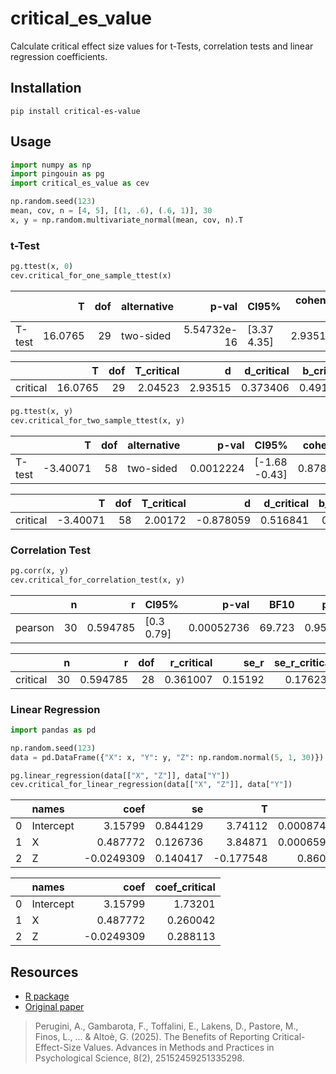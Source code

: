 # critical_es_value

Calculate critical effect size values for t-Tests, correlation tests and linear regression coefficients.

## Installation

```
pip install critical-es-value
```

## Usage

```python
import numpy as np
import pingouin as pg
import critical_es_value as cev

np.random.seed(123)
mean, cov, n = [4, 5], [(1, .6), (.6, 1)], 30
x, y = np.random.multivariate_normal(mean, cov, n).T
```

### t-Test

```python
pg.ttest(x, 0)
cev.critical_for_one_sample_ttest(x)
```

|        |       T |   dof | alternative   |       p-val | CI95%       |   cohen-d |      BF10 |   power |
|:-------|--------:|------:|:--------------|------------:|:------------|----------:|----------:|--------:|
| T-test | 16.0765 |    29 | two-sided     | 5.54732e-16 | [3.37 4.35] |   2.93515 | 1.031e+13 |     nan |

|          |       T |   dof |   T_critical |       d |   d_critical |   b_critical |       g |   g_critical |
|:---------|--------:|------:|-------------:|--------:|-------------:|-------------:|--------:|-------------:|
| critical | 16.0765 |    29 |      2.04523 | 2.93515 |     0.373406 |     0.491162 | 2.85847 |     0.363651 |

```python
pg.ttest(x, y)
cev.critical_for_two_sample_ttest(x, y)
```

|        |        T |   dof | alternative   |     p-val | CI95%         |   cohen-d |   BF10 |    power |
|:-------|---------:|------:|:--------------|----------:|:--------------|----------:|-------:|---------:|
| T-test | -3.40071 |    58 | two-sided     | 0.0012224 | [-1.68 -0.43] |  0.878059 | 26.155 | 0.916807 |


|          |        T |   dof |   T_critical |         d |   d_critical |   b_critical |         g |   g_critical |
|:---------|---------:|------:|-------------:|----------:|-------------:|-------------:|----------:|-------------:|
| critical | -3.40071 |    58 |      2.00172 | -0.878059 |     0.516841 |      0.62077 | -0.866647 |     0.510124 |


### Correlation Test

```python
pg.corr(x, y)
cev.critical_for_correlation_test(x, y)
```

|         |   n |        r | CI95%       |      p-val |   BF10 |    power |
|:--------|----:|---------:|:------------|-----------:|-------:|---------:|
| pearson |  30 | 0.594785 | [0.3  0.79] | 0.00052736 | 69.723 | 0.950373 |

|          |   n |        r |   dof |   r_critical |    se_r |   se_r_critical |
|:---------|----:|---------:|------:|-------------:|--------:|----------------:|
| critical |  30 | 0.594785 |    28 |     0.361007 | 0.15192 |        0.176238 |


### Linear Regression

```python
import pandas as pd

np.random.seed(123)
data = pd.DataFrame({"X": x, "Y": y, "Z": np.random.normal(5, 1, 30)})

pg.linear_regression(data[["X", "Z"]], data["Y"])
cev.critical_for_linear_regression(data[["X", "Z"]], data["Y"])
```

|    | names     |       coef |       se |         T |        pval |       r2 |   adj_r2 |   CI[2.5%] |   CI[97.5%] |
|---:|:----------|-----------:|---------:|----------:|------------:|---------:|---------:|-----------:|------------:|
|  0 | Intercept |  3.15799   | 0.844129 |  3.74112  | 0.000874245 | 0.354522 | 0.306709 |   1.42598  |    4.88999  |
|  1 | X         |  0.487772  | 0.126736 |  3.84871  | 0.000659501 | 0.354522 | 0.306709 |   0.22773  |    0.747814 |
|  2 | Z         | -0.0249309 | 0.140417 | -0.177548 | 0.860403    | 0.354522 | 0.306709 |  -0.313044 |    0.263182 |

|    | names     |       coef |   coef_critical |
|---:|:----------|-----------:|----------------:|
|  0 | Intercept |  3.15799   |        1.73201  |
|  1 | X         |  0.487772  |        0.260042 |
|  2 | Z         | -0.0249309 |        0.288113 |


## Resources

* [R package](https://github.com/psicostat/criticalESvalue)
* [Original paper](https://journals.sagepub.com/doi/10.1177/25152459251335298?icid=int.sj-full-text.similar-articles.5)

 > Perugini, A., Gambarota, F., Toffalini, E., Lakens, D., Pastore, M., Finos, L., ... & Altoè, G. (2025). The Benefits of Reporting Critical-Effect-Size Values. Advances in Methods and Practices in Psychological Science, 8(2), 25152459251335298.


